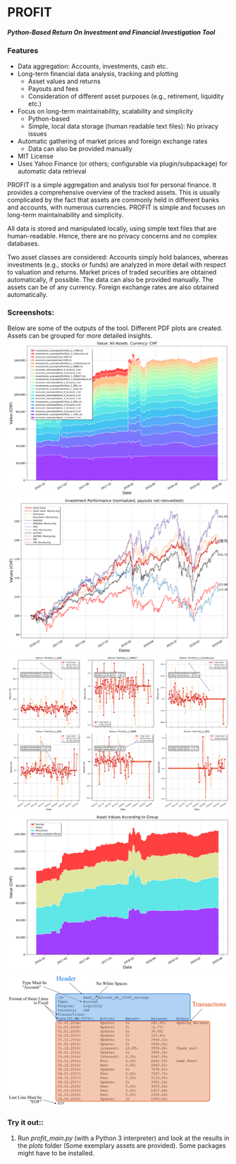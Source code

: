 # PROFIT
##### Python-Based Return On Investment and Financial Investigation Tool

### Features
* Data aggregation: Accounts, investments, cash etc.
* Long-term financial data analysis, tracking and plotting
	- Asset values and returns
	- Payouts and fees
	- Consideration of different asset purposes (e.g., retirement, liquidity etc.)
* Focus on long-term maintainability, scalability and simplicity
	- Python-based
	- Simple, local data storage (human readable text files): No privacy issues
* Automatic gathering of market prices and foreign exchange rates
	- Data can also be provided manually
* MIT License
* Uses Yahoo Finance (or others; configurable via plugin/subpackage) for automatic data retrieval

PROFIT is a simple aggregation and analysis tool for personal finance. It provides a comprehensive overview of the tracked assets. This is usually complicated by the fact that assets are commonly held in different banks and accounts, with numerous currencies. PROFIT is simple and focuses on long-term maintainability and simplicity.

All data is stored and manipulated locally, using simple text files that are human-readable. Hence, there are no privacy concerns and no complex databases. 

Two asset classes are considered: Accounts simply hold balances, whereas investments (e.g., stocks or funds) are analyzed in more detail with respect to valuation and returns. Market prices of traded securities are obtained automatically, if possible. The data can also be provided manually. The assets can be of any currency. Foreign exchange rates are also obtained automatically.

### Screenshots:
Below are some of the outputs of the tool. Different PDF plots are created. Assets can be grouped for more detailed insights.
![screenshot all assets stackedplot](https://github.com/MauererM/profit/raw/master/doc/screenshots/screen_all_assets.png)
![screenshot all assets stackedplot](https://github.com/MauererM/profit/raw/master/doc/screenshots/screen_indices.png)
![screenshot all assets stackedplot](https://github.com/MauererM/profit/raw/master/doc/screenshots/screen_returns.png)
![screenshot all assets stackedplot](https://github.com/MauererM/profit/raw/master/doc/screenshots/screen_values_groups.png)
![screenshot all assets stackedplot](https://github.com/MauererM/profit/raw/master/doc/figures/Account_Example_Labelled.png)

### Try it out::
1. Run *profit_main.py* (with a Python 3 interpreter) and look at the results in the *plots* folder (Some exemplary assets are provided). Some packages might have to be installed.


